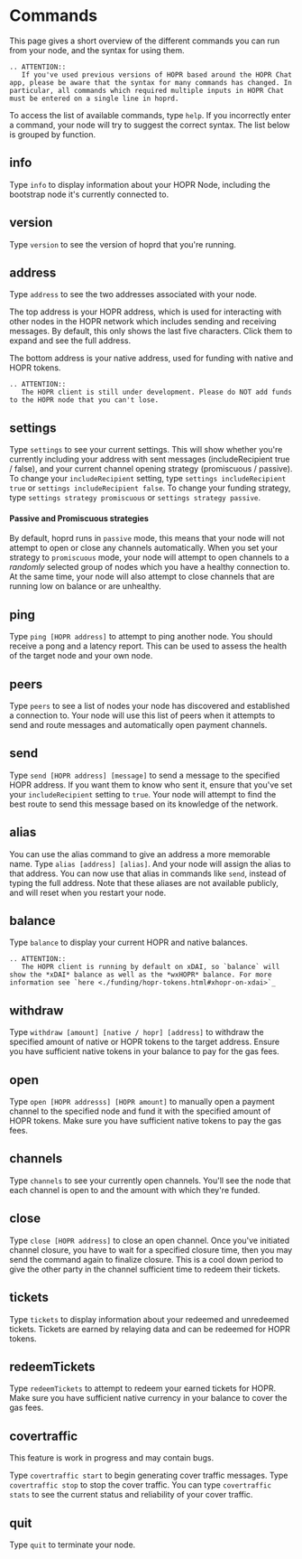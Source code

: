 # Commands

This page gives a short overview of the different commands you can run from your node, and the syntax for using them.

```eval_rst
.. ATTENTION::
   If you've used previous versions of HOPR based around the HOPR Chat app, please be aware that the syntax for many commands has changed. In particular, all commands which required multiple inputs in HOPR Chat must be entered on a single line in hoprd.
```

To access the list of available commands, type `help`. If you incorrectly enter a command, your node will try to suggest the correct syntax. The list below is grouped by function.

## info

Type `info` to display information about your HOPR Node, including the bootstrap node it's currently connected to.

## version

Type `version` to see the version of hoprd that you're running.

## address

Type `address` to see the two addresses associated with your node.

The top address is your HOPR address, which is used for interacting with other nodes in the HOPR network which includes sending and receiving messages. By default, this only shows the last five characters. Click them to expand and see the full address.

The bottom address is your native address, used for funding with native and HOPR tokens.

```eval_rst
.. ATTENTION::
   The HOPR client is still under development. Please do NOT add funds to the HOPR node that you can't lose.
```

## settings

Type `settings` to see your current settings. This will show whether you're currently including your address with sent messages (includeRecipient true / false), and your current channel opening strategy (promiscuous / passive). To change your `includeRecipient` setting, type `settings includeRecipient true` or `settings includeRecipient false`. To change your funding strategy, type `settings strategy promiscuous` or `settings strategy passive`.

#### Passive and Promiscuous strategies

By default, hoprd runs in `passive` mode, this means that your node will not attempt to open or close any channels automatically. When you set your strategy to `promiscuous` mode, your node will attempt to open channels to a _randomly_ selected group of nodes which you have a healthy connection to. At the same time, your node will also attempt to close channels that are running low on balance or are unhealthy.

## ping

Type `ping [HOPR address]` to attempt to ping another node. You should receive a pong and a latency report. This can be used to assess the health of the target node and your own node.

## peers

Type `peers` to see a list of nodes your node has discovered and established a connection to. Your node will use this list of peers when it attempts to send and route messages and automatically open payment channels.

## send

Type `send [HOPR address] [message]` to send a message to the specified HOPR address. If you want them to know who sent it, ensure that you've set your `includeRecipient` setting to `true`. Your node will attempt to find the best route to send this message based on its knowledge of the network.

## alias

You can use the alias command to give an address a more memorable name. Type `alias [address] [alias]`. And your node will assign the alias to that address. You can now use that alias in commands like `send`, instead of typing the full address. Note that these aliases are not available publicly, and will reset when you restart your node.

## balance

Type `balance` to display your current HOPR and native balances.

```eval_rst
.. ATTENTION::
   The HOPR client is running by default on xDAI, so `balance` will show the *xDAI* balance as well as the *wxHOPR* balance. For more information see `here <./funding/hopr-tokens.html#xhopr-on-xdai>`_
```

## withdraw

Type `withdraw [amount] [native / hopr] [address]` to withdraw the specified amount of native or HOPR tokens to the target address. Ensure you have sufficient native tokens in your balance to pay for the gas fees.

## open

Type `open [HOPR addresss] [HOPR amount]` to manually open a payment channel to the specified node and fund it with the specified amount of HOPR tokens. Make sure you have sufficient native tokens to pay the gas fees.

## channels

Type `channels` to see your currently open channels. You'll see the node that each channel is open to and the amount with which they're funded.

## close

Type `close [HOPR address]` to close an open channel. Once you've initiated channel closure, you have to wait for a specified closure time, then you may send the command again to finalize closure. This is a cool down period to give the other party in the channel sufficient time to redeem their tickets.

## tickets

Type `tickets` to display information about your redeemed and unredeemed tickets. Tickets are earned by relaying data and can be redeemed for HOPR tokens.

## redeemTickets

Type `redeemTickets` to attempt to redeem your earned tickets for HOPR. Make sure you have sufficient native currency in your balance to cover the gas fees.

## covertraffic

This feature is work in progress and may contain bugs.

Type `covertraffic start` to begin generating cover traffic messages. Type `covertraffic stop` to stop the cover traffic. You can type `covertraffic stats` to see the current status and reliability of your cover traffic.

## quit

Type `quit` to terminate your node.
